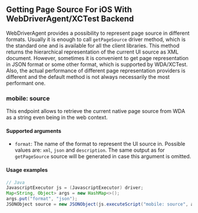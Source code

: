 ## Getting Page Source For iOS With WebDriverAgent/XCTest Backend

WebDriverAgent provides a possibility to represent page source in different formats. Usually it is enough to call `getPageSource` driver method, which is the standard one and is available for all the client libraries. This method returns the hierarchical representation of the current UI source as XML document. However, sometimes it is convenient to get page representation in JSON format or some other format, which is supported by WDA/XCTest. Also, the actual performance of different page representation providers is different and the default method is not always necessarily the most performant one.


### mobile: source

This endpoint allows to retrieve the current native page source from WDA as a string even being in the web context.

#### Supported arguments

 * `format`: The name of the format to represent the UI source in. Possible values are: `xml`,  `json` and `description`. The same output as for `getPageSource` source will be generated in case this argument is omitted.

#### Usage examples

```java
// Java
JavascriptExecutor js = (JavascriptExecutor) driver;
Map<String, Object> args = new HashMap<>();
args.put("format", "json");
JSONObject source = new JSONObject(js.executeScript("mobile: source", args));
```
